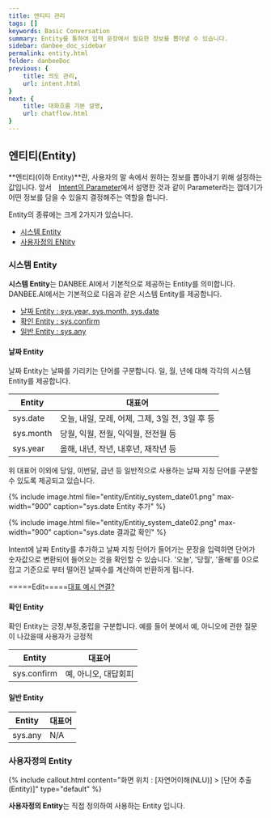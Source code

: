 ```yaml
---
title: 엔티티 관리
tags: []
keywords: Basic Conversation
summary: Entity를 통하여 입력 문장에서 필요한 정보를 뽑아낼 수 있습니다.
sidebar: danbee_doc_sidebar
permalink: entity.html
folder: danbeeDoc
previous: {
    title: 의도 관리, 
    url: intent.html
}
next: {
    title: 대화흐름 기본 설명,
    url: chatflow.html
}
---
```


## 엔티티(Entity)

**엔티티(이하 Entity)**란, 사용자의 말 속에서 원하는 정보를 뽑아내기 위해 설정하는 값입니다. 앞서 <span style="color:#f69023;"><i class="fa fa-external-link-square" aria-hidden="true" style="margin:0px 5px"></i>[Intent의 Parameter](intent.html#파라미터parameter)</span>에서 설명한 것과 같이 Parameter라는 껍데기가 어떤 정보를 담을 수 있을지 결정해주는 역할을 합니다.<br/>

Entity의 종류에는 크게 2가지가 있습니다.
- [시스템 Entity](entity.html#시스템-entity)
- [사용자정의 ENtity](entity.html#사용자정의-entity)

### 시스템 Entity
**시스템 Entity**는 DANBEE.AI에서 기본적으로 제공하는 Entity를 의미합니다. DANBEE.AI에서는 기본적으로 다음과 같은 시스템 Entity를 제공합니다.
- [날짜 Entity : sys.year, sys.month, sys.date](entity.html#날짜-entity)
- [확인 Entity : sys.confirm](entity.html#확인-entity)
- [일반 Entity : sys.any](entity.html#일반-entity)

#### 날짜 Entity

날짜 Entity는 날짜를 가리키는 단어를 구분합니다. 일, 월, 년에 대해 각각의 시스템 Entity를 제공합니다.

| Entity | 대표어 | 
|--------|-------|
| sys.date | 오늘, 내일, 모레, 어제, 그제, 3일 전, 3일 후 등 |
| sys.month | 당월, 익월, 전월, 익익월, 전전월 등 |
| sys.year | 올해, 내년, 작년, 내후년, 재작년 등 |

위 대표어 이외에 당일, 이번달, 금년 등 일반적으로 사용하는 날짜 지칭 단어를 구분할 수 있도록 제공되고 있습니다.

{% include image.html file="entity/Entitiy_system_date01.png" max-width="900" caption="sys.date Entity 추가" %}


{% include image.html file="entity/Entitiy_system_date02.png" max-width="900" caption="sys.date 결과값 확인" %}

Intent에 날짜 Entity를 추가하고 날짜 지칭 단어가 들어가는 문장을 입력하면 단어가 숫자값으로 변환되어 들어오는 것을 확인할 수 있습니다. '오늘', '당월', '올해'를 0으로 잡고 기준으로 부터 떨어진 날짜수를 계산하여 반환하게 됩니다.  

=====Edit=====[대표 예시 연결?]()
 
#### 확인 Entity

확인 Entity는 긍정,부정,중립을 구분합니다. 예를 들어 봇에서 예, 아니오에 관한 질문이 나갔을때 사용자가 긍정적

| Entity | 대표어 | 
|--------|-------|
| sys.confirm | 예, 아니오, 대답회피 |

#### 일반 Entity


| Entity | 대표어 | 
|--------|-------|
| sys.any | N/A |

### 사용자정의 Entity

{% include callout.html content="화면 위치 : [자연어이해(NLU)] > [단어 추출(Entity)]" type="default" %}

**사용자정의 Entity**는 직접 정의하여 사용하는 Entity 입니다.




